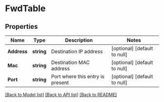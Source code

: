 # FwdTable

## Properties
Name | Type | Description | Notes
------------ | ------------- | ------------- | -------------
**Address** | **string** | Destination IP address | [optional] [default to null]
**Mac** | **string** | Destination MAC address | [optional] [default to null]
**Port** | **string** | Port where this entry is present | [optional] [default to null]

[[Back to Model list]](../README.md#documentation-for-models) [[Back to API list]](../README.md#documentation-for-api-endpoints) [[Back to README]](../README.md)



